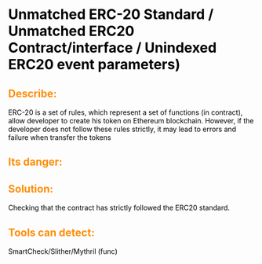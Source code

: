 <style>
H1{color:Black !important;}
H2{color:DarkOrange !important;}
p{color:Black !important;}
</style>
# Unmatched ERC-20 Standard / Unmatched ERC20 Contract/interface / Unindexed ERC20 event parameters)

## Describe: 
ERC-20 is a set of rules, which represent a set of functions (in contract), allow developer to create his 
token on Ethereum blockchain. However, if the developer does not follow these rules strictly, it may lead to errors 
and failure when transfer the tokens

## Its danger:

## Solution: 
Checking that the contract has strictly followed the ERC20 standard.

## Tools can detect: 
 SmartCheck/Slither/Mythril (func)
